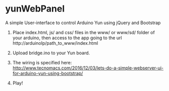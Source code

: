 # yunWebPanel
A simple User-interface to control Arduino Yun using jQuery and Bootstrap

1) Place index.html, js/ and css/ files in the www/ or www/sd/ folder of your arduino, then access to the app going to the url 
http://arduinoIp/path_to_www/index.html

2) Upload bridge.ino to your Yun board.

3) The wiring is specified here: http://www.tecnomacs.com/2016/12/03/lets-do-a-simple-webserver-ui-for-arduino-yun-using-bootstrap/

4) Play!
